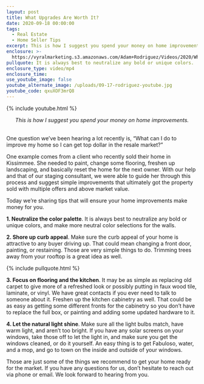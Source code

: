 ```yaml
---
layout: post
title: What Upgrades Are Worth It?
date: 2020-09-18 00:00:00
tags:
  - Real Estate
  - Home Seller Tips
excerpt: This is how I suggest you spend your money on home improvements.
enclosure: >-
  https://vyralmarketing.s3.amazonaws.com/Adam+Rodriguez/Videos/2020/What+Upgrades+Are+Worth+It_.mp4
pullquote: It is always best to neutralize any bold or unique colors.
enclosure_type: video/mp4
enclosure_time:
use_youtube_image: false
youtube_alternate_image: /uploads/09-17-rodriguez-youtube.jpg
youtube_code: qxuXOF3mrQ8
---
```


{% include youtube.html %}

<center><em>This is how I suggest you spend your money on home improvements.</em></center>

<br>One question we’ve been hearing a lot recently is, “What can I do to improve my home so I can get top dollar in the resale market?”

One example comes from a client who recently sold their home in Kissimmee. She needed to paint, change some flooring, freshen up landscaping, and basically reset the home for the next owner. With our help and that of our staging consultant, we were able to guide her through this process and suggest simple improvements that ultimately got the property sold with multiple offers and above market value.

Today we’re sharing tips that will ensure your home improvements make money for you.

**1\. Neutralize the color palette**. It is always best to neutralize any bold or unique colors, and make more neutral color selections for the walls.

**2\. Shore up curb appeal**. Make sure the curb appeal of your home is attractive to any buyer driving up. That could mean changing a front door, painting, or restaining. Those are very simple things to do. Trimming trees away from your rooftop is a great idea as well.

{% include pullquote.html %}

**3\. Focus on flooring and the kitchen**. It may be as simple as replacing old carpet to give more of a refreshed look or possibly putting in faux wood tile, laminate, or vinyl. We have great contacts if you ever need to talk to someone about it. Freshen up the kitchen cabinetry as well. That could be as easy as getting some different fronts for the cabinetry so you don’t have to replace the full box, or painting and adding some updated hardware to it.

**4\. Let the natural light shine**. Make sure all the light bulbs match, have warm light, and aren’t too bright. If you have any solar screens on your windows, take those off to let the light in, and make sure you get the windows cleaned, or do it yourself. An easy thing is to get Fabuloso, water, and a mop, and go to town on the inside and outside of your windows.

Those are just some of the things we recommend to get your home ready for the market. If you have any questions for us, don’t hesitate to reach out via phone or email. We look forward to hearing from you.